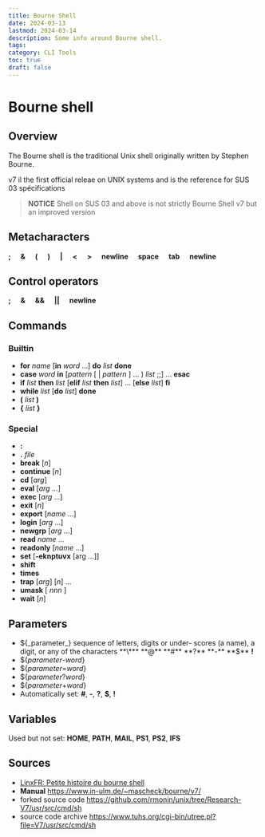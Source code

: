 ```yaml
---
title: Bourne Shell
date: 2024-03-13
lastmod: 2024-03-14
description: Some info around Bourne shell.
tags:
category: CLI Tools
toc: true
draft: false
---
```


# Bourne shell

## Overview

The Bourne shell is the traditional Unix shell originally written by Stephen Bourne.

v7 il the first official releae on UNIX systems and is the reference for SUS 03 spécifications

> **NOTICE** Shell on SUS 03 and above is not strictly Bourne Shell v7 but an improved version

## Metacharacters

**;**
&nbsp;&nbsp;&nbsp; **&**
&nbsp;&nbsp;&nbsp; **(**
&nbsp;&nbsp;&nbsp; **)**
&nbsp;&nbsp;&nbsp; **|**
&nbsp;&nbsp;&nbsp; **<**
&nbsp;&nbsp;&nbsp; **>**
&nbsp;&nbsp;&nbsp; **newline**
&nbsp;&nbsp;&nbsp; **space**
&nbsp;&nbsp;&nbsp; **tab**
&nbsp;&nbsp;&nbsp; **newline**

## Control operators

**;**
&nbsp;&nbsp;&nbsp; **&**
&nbsp;&nbsp;&nbsp; **&&**
&nbsp;&nbsp;&nbsp; **||**
&nbsp;&nbsp;&nbsp; **newline**

## Commands

### Builtin

- **for** _name_ [**in** _word_ ...] **do** _list_ **done**
- **case** _word_ **in** [_pattern_ [ | _pattern_ ] ... ) _list_ ;;] ... **esac**
- **if** _list_ **then** _list_ [**elif** _list_ **then** _list_] ... [**else** _list_] **fi**
- **while** _list_ [**do** _list_] **done**
- **(** _list_ **)**
- **{** _list_ **}**

### Special

- **:**
- **.** _file_
- **break** [_n_]
- **continue** [_n_]
- **cd** [_arg_]
- **eval** [_arg_ ...]
- **exec** [_arg_ ...]
- **exit** [_n_]
- **export** [_name_ ...]
- **login** [_arg_ ...]
- **newgrp** [_arg_ ...]
- **read** _name_ ...
- **readonly** [_name_ ...]
- **set** [**-eknptuvx** [arg ...]]
- **shift**
- **times**
- **trap** [_arg_] [_n_] ...
- **umask** [ _nnn_ ]
- **wait** [_n_]

## Parameters

- ${_parameter_} sequence of letters,	digits or  under-
	  scores  (a name), a digit, or	any of the characters **\*** **@** **#** **?** **-** **$\*\* **!**
- ${_parameter_-_word_}
- ${_parameter_=_word_}
- ${_parameter_?_word_}
- ${_parameter_+_word_}
- Automatically set: **#**, **-**, **?**, **$**, **!**

## Variables

Used but not set: **HOME**, **PATH**, **MAIL**, **PS1**, **PS2**, **IFS**

## Sources

- [LinxFR: Petite histoire du bourne shell](https://linuxfr.org/news/petite-histoire-du-bourne-shell)
- **Manual** https://www.in-ulm.de/~mascheck/bourne/v7/
- forked source code https://github.com/rmonin/unix/tree/Research-V7/usr/src/cmd/sh
- source code archive https://www.tuhs.org/cgi-bin/utree.pl?file=V7/usr/src/cmd/sh
